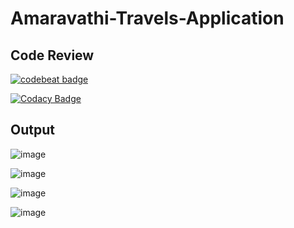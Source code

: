 # Amaravathi-Travels-Application

## Code Review

<a href="https://codebeat.co/projects/github-com-selenium-auto-selenium-webdriver-master"><img alt="codebeat badge" src="https://codebeat.co/badges/d05e25d6-7a85-4659-bc0a-d2f5eb3d8ffe" /></a>

[![Codacy Badge](https://api.codacy.com/project/badge/Grade/73d83c931ea84adfb89ee2e7fb4ae657)](https://www.codacy.com/manual/Java-Squad/Amaravathi-Travels-Application?utm_source=github.com&amp;utm_medium=referral&amp;utm_content=Java-Squad/Amaravathi-Travels-Application&amp;utm_campaign=Badge_Grade)


## Output


![image](https://user-images.githubusercontent.com/34743233/66386675-3903b080-e9e0-11e9-9523-b7efd704d908.png)


![image](https://user-images.githubusercontent.com/34743233/66386839-6e100300-e9e0-11e9-8ca3-bfdf9c99b05e.png)

![image](https://user-images.githubusercontent.com/34743233/66386907-8a13a480-e9e0-11e9-8acf-3d11a6b76cac.png)

![image](https://user-images.githubusercontent.com/34743233/66386924-90a21c00-e9e0-11e9-8fe1-67b2015caf0e.png)

